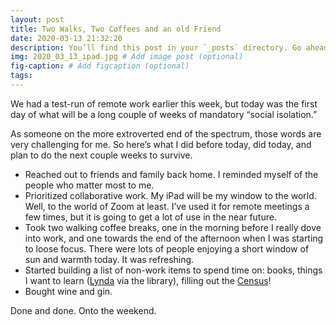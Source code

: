 ```yaml
---
layout: post
title: Two Walks, Two Coffees and an old Friend
date: 2020-03-13 21:32:20
description: You’ll find this post in your `_posts` directory. Go ahead and edit it and re-build the site to see your changes. # Add post description (optional)
img: 2020_03_13_ipad.jpg # Add image post (optional)
fig-caption: # Add figcaption (optional)
tags:
---
```


We had a test-run of remote work earlier this week, but today was the first day of what will be a long couple of weeks of mandatory “social isolation.”

As someone on the more extroverted end of the spectrum, those words are very challenging for me. So here’s what I did before today, did today, and plan to do the next couple weeks to survive.

* Reached out to friends and family back home. I reminded myself of the people who matter most to me.
* Prioritized collaborative work. My iPad will be my window to the world. Well, to the world of Zoom at least. I’ve used it for remote meetings a few times, but it is going to get a lot of use in the near future.
* Took two walking coffee breaks, one in the morning before I really dove into work, and one towards the end of the afternoon when I was starting to loose focus. There were lots of people enjoying a short window of sun and warmth today. It was refreshing.
* Started building a list of non-work items to spend time on: books, things I want to learn ([Lynda](https://www.lynda.com) via the library), filling out the [Census](https://my2020census.gov/)!
* Bought wine and gin.

Done and done. Onto the weekend.
